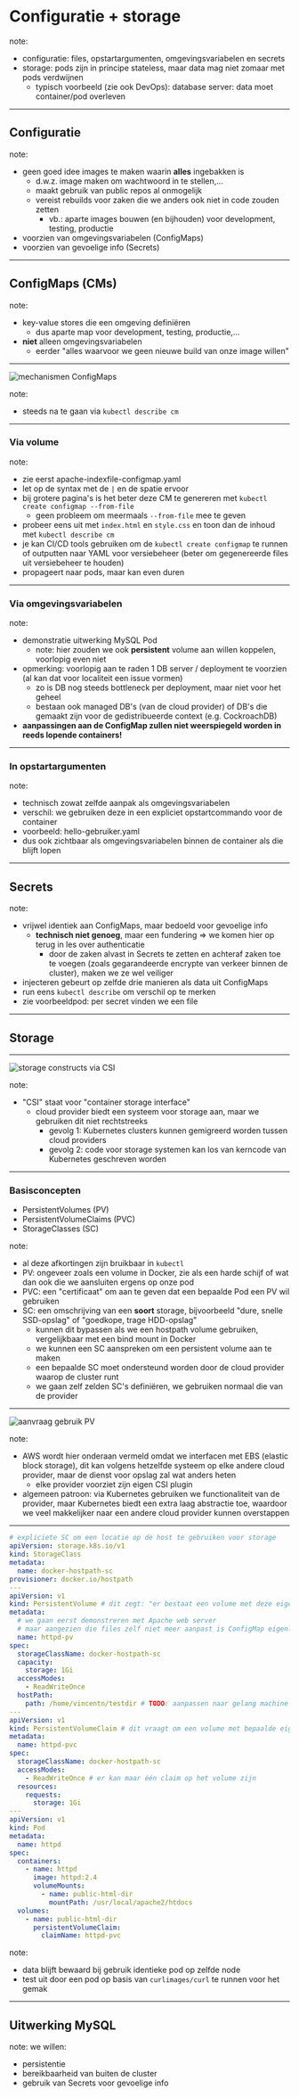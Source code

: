 # Configuratie + storage

note:
- configuratie: files, opstartargumenten, omgevingsvariabelen en secrets
- storage: pods zijn in principe stateless, maar data mag niet zomaar met pods verdwijnen
  - typisch voorbeeld (zie ook DevOps): database server: data moet container/pod overleven

---

## Configuratie

note:
- geen goed idee images te maken waarin **alles** ingebakken is
  - d.w.z. image maken om wachtwoord in te stellen,...
  - maakt gebruik van public repos al onmogelijk
  - vereist rebuilds voor zaken die we anders ook niet in code zouden zetten
    - vb.: aparte images bouwen (en bijhouden) voor development, testing, productie
- voorzien van omgevingsvariabelen (ConfigMaps)
- voorzien van gevoelige info (Secrets)

---

## ConfigMaps (CMs)

note:
- key-value stores die een omgeving definiëren
  - dus aparte map voor development, testing, productie,...
- **niet** alleen omgevingsvariabelen
  - eerder "alles waarvoor we geen nieuwe build van onze image willen"

---

![mechanismen ConfigMaps](./afbeeldingen/mechanismen-configmaps.png)

note:
- steeds na te gaan via `kubectl describe cm`

---

### Via volume

note:
- zie eerst apache-indexfile-configmap.yaml
- let op de syntax met de `|` en de spatie ervoor
- bij grotere pagina's is het beter deze CM te genereren met `kubectl create configmap --from-file`
  - geen probleem om meermaals `--from-file` mee te geven
- probeer eens uit met `index.html` en `style.css` en toon dan de inhoud met `kubectl describe cm`
- je kan CI/CD tools gebruiken om de `kubectl create configmap` te runnen of outputten naar YAML voor versiebeheer (beter om gegenereerde files uit versiebeheer te houden)
- propageert naar pods, maar kan even duren

---

### Via omgevingsvariabelen

note:
- demonstratie uitwerking MySQL Pod
  - note: hier zouden we ook **persistent** volume aan willen koppelen, voorlopig even niet
- opmerking: voorlopig aan te raden 1 DB server / deployment te voorzien (al kan dat voor localiteit een issue vormen)
  - zo is DB nog steeds bottleneck per deployment, maar niet voor het geheel
  - bestaan ook managed DB's (van de cloud provider) of DB's die gemaakt zijn voor de gedistribueerde context (e.g. CockroachDB)
- **aanpassingen aan de ConfigMap zullen niet weerspiegeld worden in reeds lopende containers!**

---

### In opstartargumenten

note:
- technisch zowat zelfde aanpak als omgevingsvariabelen
- verschil: we gebruiken deze in een expliciet opstartcommando voor de container
- voorbeeld: hello-gebruiker.yaml
- dus ook zichtbaar als omgevingsvariabelen binnen de container als die blijft lopen

---

## Secrets

note:
- vrijwel identiek aan ConfigMaps, maar bedoeld voor gevoelige info
  - **technisch niet genoeg**, maar een fundering ⇒ we komen hier op terug in les over authenticatie
    - door de zaken alvast in Secrets te zetten en achteraf zaken toe te voegen (zoals gegarandeerde encrypte van verkeer binnen de cluster), maken we ze wel veiliger
- injecteren gebeurt op zelfde drie manieren als data uit ConfigMaps
- run eens `kubectl describe` om verschil op te merken
- zie voorbeeldpod: per secret vinden we een file

---

## Storage

---

![storage constructs via CSI](./afbeeldingen/storage-constructs-via-csi.png)

note:
- "CSI" staat voor "container storage interface"
  - cloud provider biedt een systeem voor storage aan, maar we gebruiken dit niet rechtstreeks
    - gevolg 1: Kubernetes clusters kunnen gemigreerd worden tussen cloud providers
    - gevolg 2: code voor storage systemen kan los van kerncode van Kubernetes geschreven worden

---

### Basisconcepten

- PersistentVolumes (PV)
- PersistentVolumeClaims (PVC)
- StorageClasses (SC)

note:
- al deze afkortingen zijn bruikbaar in `kubectl`
- PV: ongeveer zoals een volume in Docker, zie als een harde schijf of wat dan ook die we aansluiten ergens op onze pod
- PVC: een "certificaat" om aan te geven dat een bepaalde Pod een PV wil gebruiken
- SC: een omschrijving van een **soort** storage, bijvoorbeeld "dure, snelle SSD-opslag" of "goedkope, trage HDD-opslag"
  - kunnen dit bypassen als we een hostpath volume gebruiken, vergelijkbaar met een bind mount in Docker
  - we kunnen een SC aanspreken om een persistent volume aan te maken
  - een bepaalde SC moet ondersteund worden door de cloud provider waarop de cluster runt
  - we gaan zelf zelden SC's definiëren, we gebruiken normaal die van de provider

---

![aanvraag gebruik PV](./afbeeldingen/aanvraag-gebruik-pv.png)

note:
- AWS wordt hier onderaan vermeld omdat we interfacen met EBS (elastic block storage), dit kan volgens hetzelfde systeem op elke andere cloud provider, maar de dienst voor opslag zal wat anders heten
  - elke provider voorziet zijn eigen CSI plugin
- algemeen patroon: via Kubernetes gebruiken we functionaliteit van de provider, maar Kubernetes biedt een extra laag abstractie toe, waardoor we veel makkelijker naar een andere cloud provider kunnen overstappen

---

```yaml
# expliciete SC om een locatie op de host te gebruiken voor storage
apiVersion: storage.k8s.io/v1
kind: StorageClass
metadata:
  name: docker-hostpath-sc
provisioner: docker.io/hostpath
---
apiVersion: v1
kind: PersistentVolume # dit zegt: "er bestaat een volume met deze eigenschappen"
metadata:
  # we gaan eerst demonstreren met Apache web server
  # maar aangezien die files zelf niet meer aanpast is ConfigMap eigenlijk logischer
  name: httpd-pv
spec:
  storageClassName: docker-hostpath-sc
  capacity:
    storage: 1Gi
  accessModes:
    - ReadWriteOnce
  hostPath:
    path: /home/vincentn/testdir # TODO: aanpassen naar gelang machine waarop we runnen voor demo
---
apiVersion: v1
kind: PersistentVolumeClaim # dit vraagt om een volume met bepaalde eigenschappen
metadata:
  name: httpd-pvc
spec:
  storageClassName: docker-hostpath-sc
  accessModes:
    - ReadWriteOnce # er kan maar één claim op het volume zijn
  resources:
    requests:
      storage: 1Gi
---
apiVersion: v1
kind: Pod
metadata:
  name: httpd
spec:
  containers:
    - name: httpd
      image: httpd:2.4
      volumeMounts:
        - name: public-html-dir
          mountPath: /usr/local/apache2/htdocs
  volumes:
    - name: public-html-dir
      persistentVolumeClaim:
        claimName: httpd-pvc
```

note:
- data blijft bewaard bij gebruik identieke pod op zelfde node
- test uit door een pod op basis van `curlimages/curl` te runnen voor het gemak

---

## Uitwerking MySQL

note:
we willen:
- persistentie
- bereikbaarheid van buiten de cluster
- gebruik van Secrets voor gevoelige info
